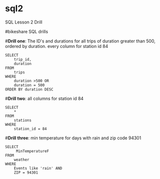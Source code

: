 # sql2
SQL Lesson 2 Drill

#bikeshare SQL drills 

#**Drill one**: The ID's and durations for all trips of duration greater than 500, ordered by duration. every column for station id 84

```
SELECT
    trip_id,
    duration
FROM
    trips
WHERE
    duration >500 OR 
    duration = 500
ORDER BY duration DESC
```

#**Drill two**: all columns for station id 84

```
SELECT  
    *  
FROM  
    stations  
WHERE  
    station_id = 84  
```

#**Drill three**: min temperature for days with rain and zip code 94301

```
SELECT 
     MinTemperatureF
FROM 
    weather
WHERE 
    Events like 'rain' AND 
	ZIP = 94301
```
